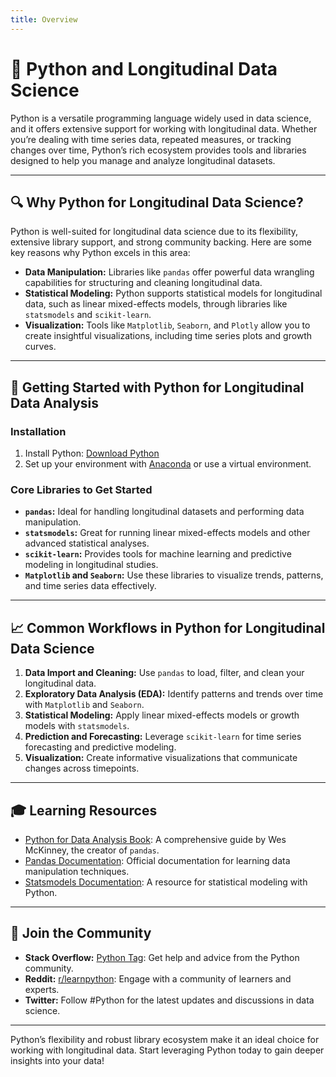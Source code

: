 ```yaml
---
title: Overview
---
```


# 🐍 **Python and Longitudinal Data Science**

Python is a versatile programming language widely used in data science, and it offers extensive support for working with longitudinal data. Whether you’re dealing with time series data, repeated measures, or tracking changes over time, Python’s rich ecosystem provides tools and libraries designed to help you manage and analyze longitudinal datasets.

---

## 🔍 **Why Python for Longitudinal Data Science?**

Python is well-suited for longitudinal data science due to its flexibility, extensive library support, and strong community backing. Here are some key reasons why Python excels in this area:

- **Data Manipulation:** Libraries like `pandas` offer powerful data wrangling capabilities for structuring and cleaning longitudinal data.
- **Statistical Modeling:** Python supports statistical models for longitudinal data, such as linear mixed-effects models, through libraries like `statsmodels` and `scikit-learn`.
- **Visualization:** Tools like `Matplotlib`, `Seaborn`, and `Plotly` allow you to create insightful visualizations, including time series plots and growth curves.

---

## 🚀 **Getting Started with Python for Longitudinal Data Analysis**

### Installation

1. Install Python: [Download Python](https://www.python.org/downloads/)
2. Set up your environment with [Anaconda](https://www.anaconda.com/products/individual) or use a virtual environment.

### Core Libraries to Get Started

- **`pandas`:** Ideal for handling longitudinal datasets and performing data manipulation.
- **`statsmodels`:** Great for running linear mixed-effects models and other advanced statistical analyses.
- **`scikit-learn`:** Provides tools for machine learning and predictive modeling in longitudinal studies.
- **`Matplotlib` and `Seaborn`:** Use these libraries to visualize trends, patterns, and time series data effectively.

---

## 📈 **Common Workflows in Python for Longitudinal Data Science**

1. **Data Import and Cleaning:** Use `pandas` to load, filter, and clean your longitudinal data.
2. **Exploratory Data Analysis (EDA):** Identify patterns and trends over time with `Matplotlib` and `Seaborn`.
3. **Statistical Modeling:** Apply linear mixed-effects models or growth models with `statsmodels`.
4. **Prediction and Forecasting:** Leverage `scikit-learn` for time series forecasting and predictive modeling.
5. **Visualization:** Create informative visualizations that communicate changes across timepoints.

---

## 🎓 **Learning Resources**

- [Python for Data Analysis Book](https://wesmckinney.com/book/): A comprehensive guide by Wes McKinney, the creator of `pandas`.
- [Pandas Documentation](https://pandas.pydata.org/pandas-docs/stable/): Official documentation for learning data manipulation techniques.
- [Statsmodels Documentation](https://www.statsmodels.org/stable/index.html): A resource for statistical modeling with Python.

---

## 💬 **Join the Community**

- **Stack Overflow:** [Python Tag](https://stackoverflow.com/questions/tagged/python): Get help and advice from the Python community.
- **Reddit:** [r/learnpython](https://www.reddit.com/r/learnpython/): Engage with a community of learners and experts.
- **Twitter:** Follow #Python for the latest updates and discussions in data science.

---

Python’s flexibility and robust library ecosystem make it an ideal choice for working with longitudinal data. Start leveraging Python today to gain deeper insights into your data!
